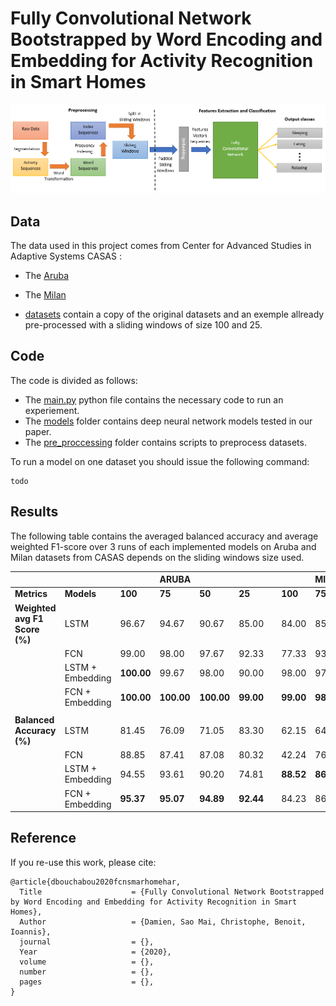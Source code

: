 # Fully Convolutional Network Bootstrapped by Word Encoding and Embedding for Activity Recognition in Smart Homes

![Framework Architecture](https://github.com/dbouchabou/Fully-Convolutional-Network-Smart-Homes/blob/master/png/fcn_framework.png)

## Data 
The data used in this project comes from Center for Advanced Studies in Adaptive Systems CASAS : 

* The [Aruba](http://casas.wsu.edu/datasets/aruba.zip)
* The [Milan](http://casas.wsu.edu/datasets/milan.zip)

* [datasets](https://github.com/dbouchabou/Fully-Convolutional-Network-Smart-Homes/blob/master/datasets) contain a copy of the original datasets and an exemple allready pre-processed with a sliding windows of size 100 and 25.

## Code

The code is divided as follows: 
* The [main.py](https://github.com/dbouchabou/Fully-Convolutional-Network-Smart-Homes/blob/master/main.py) python file contains the necessary code to run an experiement.
* The [models](https://github.com/dbouchabou/Fully-Convolutional-Network-Smart-Homes/blob/master/models) folder contains deep neural network models tested in our paper.
* The [pre_proccessing](https://github.com/dbouchabou/Fully-Convolutional-Network-Smart-Homes/blob/master/pre_processing) folder contains scripts to preprocess datasets.


To run a model on one dataset you should issue the following command: 
```
todo 
``` 

## Results

The following table contains the averaged balanced accuracy and average weighted F1-score over 3 runs of each implemented models on Aruba and Milan datasets from CASAS depends on the sliding windows size used.



|                             |                 |           |ARUBA     |          |          |   |           |MILAN     |          |          |
|-----------------------------|-----------------|-----------|----------|----------|----------|---|-----------|----------|----------|----------|
|**Metrics**                  |**Models**       |**100**    |**75**    |**50**    |**25**    |   |**100**    |**75**    |**50**    |**25**    |
|**Weighted avg F1 Score (%)**|LSTM             |96.67      |94.67     |90.67     |85.00     |   |84.00      |85.67     |75.33     |64.00     |
|                             |FCN              |99.00      |98.00     |97.67     |92.33     |   |77.33      |93.67     |88.33     |83.67     |
|                             |LSTM + Embedding |**100.00** |99.67     |98.00     |90.00     |   |98.00      |97.00     |93.00     |73.67     |
|                             |FCN + Embedding  |**100.00** |**100.00**|**100.00**|**99.00** |   |**99.00**  |**98.00** |**97.00** |**94.33** |
|                             |                 |           |          |          |          |   |           |          |          |          |
|**Balanced Accuracy (%)**    |LSTM             |81.45      |76.09     |71.05     |83.30     |   |62.15      |64.95     |55.70     |43.29     |
|                             |FCN              |88.85      |87.41     |87.08     |80.32     |   |42.24      |76.41     |71.82     |71.34     |
|                             |LSTM + Embedding |94.55      |93.61     |90.20     |74.81     |   |**88.52**  |**86.77** |82.05     |59.35     |
|                             |FCN + Embedding  |**95.37**  |**95.07** |**94.89** |**92.44** |   |84.23      |86.64     |**87.83** |**90.86** |

## Reference

If you re-use this work, please cite:

```
@article{dbouchabou2020fcnsmarhomehar,
  Title                    = {Fully Convolutional Network Bootstrapped by Word Encoding and Embedding for Activity Recognition in Smart Homes},
  Author                   = {Damien, Sao Mai, Christophe, Benoit, Ioannis},
  journal                  = {},
  Year                     = {2020},
  volume                   = {},
  number                   = {},
  pages                    = {},
}
```
